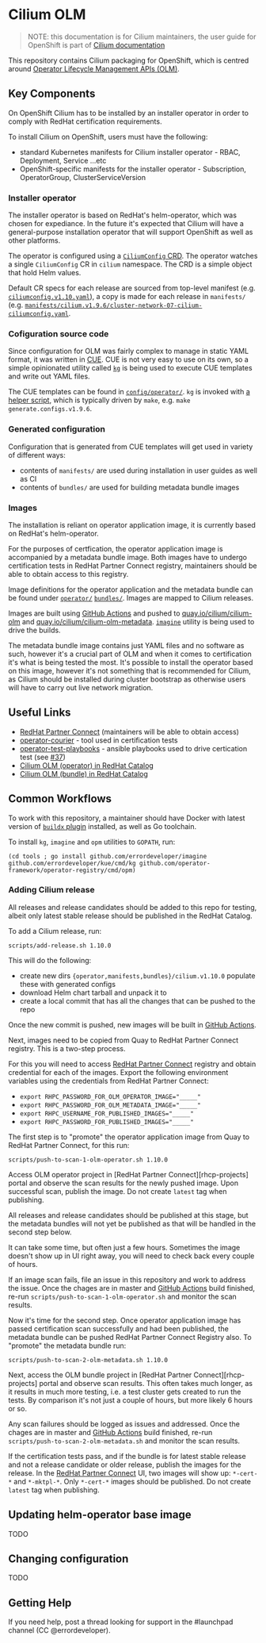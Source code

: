 # Cilium OLM

> NOTE: this documentation is for Cilium maintainers, the user guide for OpenShift is part of [Cilium documentation][okd-gsg]

This repository contains Cilium packaging for OpenShift, which is centred around [Operator Lifecycle Management APIs (OLM)][olm].

## Key Components

On OpenShift Cilium has to be installed by an installer operator in order to comply with RedHat certification requirements.

To install Cilium on OpenShift, users must have the following:

- standard Kubernetes manifests for Cilium installer operator - RBAC, Deployment, Service ...etc
- OpenShift-specific manifests for the installer operator - Subscription, OperatorGroup, ClusterServiceVersion

### Installer operator

The installer operator is based on RedHat's helm-operator, which was chosen for expediance. In the future it's expected that Cilium will have a general-purpose installation operator that will support OpenShift as well as other platforms.

The operator is configured using a [`CiliumConfig` CRD](config/crd/cilium.io_cilumconfigs.yaml). The operator watches a single `CiliumConfig` CR in `cilium` namespace. The CRD is a simple object that hold Helm values.

Default CR specs for each release are sourced from top-level manifest (e.g. [`ciliumconfig.v1.10.yaml`](ciliumconfig.v1.10.yaml)), a copy is made for each release in `manifests/` (e.g. [`manifests/cilium.v1.9.6/cluster-network-07-cilium-ciliumconfig.yaml`](manifests/cilium.v1.9.6/cluster-network-07-cilium-ciliumconfig.yaml).

### Cofiguration source code

Since configuration for OLM was fairly complex to manage in static YAML format, it was written in [CUE](http://cuelang.org/).
CUE is not very easy to use on its own, so a simple opinionated utility called [`kg`][kg] is being used to execute CUE templates and write out YAML files.

The CUE templates can be found in [`config/operator/`](config/operator/). `kg` is invoked with [a helper script](scripts/generate-configs.sh), which is typically driven by `make`, e.g. `make generate.configs.v1.9.6`.

### Generated configuration

Configuration that is generated from CUE templates will get used in variety of different ways:

- contents of `manifests/` are used during installation in user guides as well as CI
- contents of `bundles/` are used for building metadata bundle images

### Images

The installation is reliant on operator application image, it is currently based on RedHat's helm-operator.

For the purposes of certfication, the operator application image is accompanied by a metadata bundle image. Both images have to undergo certification tests in RedHat Partner Connect registry, maintainers should be able to obtain access to this registry.

Image definitions for the operator application and the metadata bundle can be found under [`operator/`](operator) [`bundles/`](bundles). Images are mapped to Cilium releases.

Images are built using [GitHub Actions][] and pushed to [quay.io/cilium/cilium-olm](http://quay.io/cilium/cilium-olm) and [quay.io/cilium/cilium-olm-metadata](http://quay.io/cilium/cilium-olm-metadata). [`imagine`](https://github.com/errordeveloper/imagine) utility is being used to drive the builds.

The metadata bundle image contains just YAML files and no software as such, however it's a crucial part of OLM and when it comes to certification it's what is being tested the most. It's possible to install the operator based on this image, however it's not something that is recommended for Cilium, as Cilium should be installed during cluster bootstrap as otherwise users will have to carry out live network migration.

## Useful Links

- [RedHat Partner Connect][] (maintainers will be able to obtain access)
- [operator-courier](https://github.com/operator-framework/operator-courier) - tool used in certification tests
- [operator-test-playbooks](https://github.com/redhat-operator-ecosystem/operator-test-playbooks) - ansible playbooks used to drive certication test (see [#37](https://github.com/cilium/cilium-olm/issues/37))
- [Cilium OLM (operator) in RedHat Catalog](https://catalog.redhat.com/software/containers/isovalent/cilium-olm/5ff7310e293738682042b1dd)
- [Cilium OLM (bundle) in RedHat Catalog](https://catalog.redhat.com/software/containers/isovalent/cilium-olm-metadata/603fd17f69aea331dde395e4)

[RedHat Partner Connect]: https://connect.redhat.com
[rhpc-projects]: https://connect.redhat.com/projects
[GitHub Actions]: ../../actions/workflows/ci.yaml

[okd-gsg]: https://docs.cilium.io/en/v1.10/gettingstarted/k8s-install-openshift-okd
[olm]: https://docs.openshift.com/container-platform/4.7/operators/understanding/olm/olm-understanding-olm.html
[kg]: https://github.com/errordeveloper/kue/blob/209ddfde99c57e533eae750aa7aaa16c0efeab04/cmd/kg/main.go

## Common Workflows

To work with this repository, a maintainer should have Docker with latest version of [`buildx` plugin](https://github.com/docker/buildx) installed, as well as Go toolchain.

To install `kg`, `imagine` and `opm` utilities to `GOPATH`, run:

```
(cd tools ; go install github.com/errordeveloper/imagine github.com/errordeveloper/kue/cmd/kg github.com/operator-framework/operator-registry/cmd/opm)
```

### Adding Cilium release

All releases and release candidates should be added to this repo for testing, albeit only latest stable release should be published in the RedHat Catalog.

To add a Cilium release, run:

```
scripts/add-release.sh 1.10.0
```

This will do the following:

- create new dirs `{operator,manifests,bundles}/cilium.v1.10.0` populate these with generated configs
- download Helm chart tarball and unpack it to 
- create a local commit that has all the changes that can be pushed to the repo

Once the new commit is pushed, new images will be built in [GitHub Actions][].

Next, images need to be copied from Quay to RedHat Partner Connect registry. This is a two-step process.

For this you will need to access [RedHat Partner Connect][] registry and obtain credential for each of the images. Export the following environment variables using the credentials from RedHat Partner Connect:

- `export RHPC_PASSWORD_FOR_OLM_OPERATOR_IMAGE="_____"`
- `export RHPC_PASSWORD_FOR_OLM_METADATA_IMAGE="_____"`
- `export RHPC_USERNAME_FOR_PUBLISHED_IMAGES="_____"`
- `export RHPC_PASSWORD_FOR_PUBLISHED_IMAGES="_____"`

The first step is to "promote" the operator application image from Quay to RedHat Partner Connect, for this run:

```
scripts/push-to-scan-1-olm-operator.sh 1.10.0
```

Access OLM operator project in [RedHat Partner Connect][rhcp-projects] portal and observe the scan results for the newly pushed image. Upon successful scan, publish the image. Do not create `latest` tag when publishing.

All releases and release candidates should be published at this stage, but the metadata bundles will not yet be published as that will be handled in the second step below.

It can take some time, but often just a few hours. Sometimes the image doesn't show up in UI right away, you will need to check back every couple of hours.

If an image scan fails, file an issue in this repository and work to address the issue. Once the chages are in master and [GitHub Actions][] build finished, re-run `scripts/push-to-scan-1-olm-operator.sh` and monitor the scan results.

Now it's time for the second step. Once operator application image has passed certification scan successfully and had been published, the metadata bundle can be pushed RedHat Partner Connect Registry also. To "promote" the metadata bundle run:

```
scripts/push-to-scan-2-olm-metadata.sh 1.10.0
```

Next, access the OLM bundle project in [RedHat Partner Connect][rhcp-projects] portal and observe scan results. This often takes much longer, as it results in much more testing, i.e. a test cluster gets created to run the tests. By comparison it's not just a couple of hours, but more likely 6 hours or so.

Any scan failures should be logged as issues and addressed. Once the chages are in master and [GitHub Actions][] build finished, re-run `scripts/push-to-scan-2-olm-metadata.sh` and monitor the scan results.

If the certification tests pass, and if the bundle is for latest stable release and not a release candidate or older release, publish the images for the release. In the [RedHat Partner Connect] UI, two images will show up: `*-cert-*` and `*-mktpl-*`. Only `*-cert-*` images should be published. Do not create `latest` tag when publishing.

## Updating helm-operator base image

TODO

## Changing configuration

TODO

## Getting Help

If you need help, post a thread looking for support in the #launchpad channel (CC @errordeveloper).
